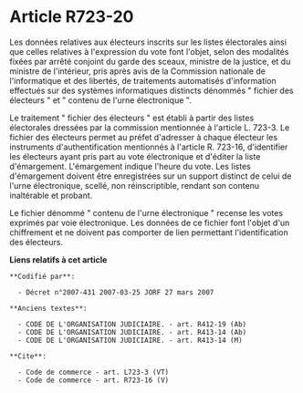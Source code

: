 # Article R723-20

Les données relatives aux électeurs inscrits sur les listes électorales ainsi que celles relatives à l'expression du vote
font l'objet, selon des modalités fixées par arrêté conjoint du garde des sceaux, ministre de la justice, et du ministre de
l'intérieur, pris après avis de la Commission nationale de l'informatique et des libertés, de traitements automatisés
d'information effectués sur des systèmes informatiques distincts dénommés " fichier des électeurs " et " contenu de l'urne
électronique ". 

Le traitement " fichier des électeurs " est établi à partir des listes électorales dressées par la commission mentionnée à
l'article L. 723-3. Le fichier des électeurs permet au préfet d'adresser à chaque électeur les instruments d'authentification
mentionnés à l'article R. 723-16, d'identifier les électeurs ayant pris part au vote électronique et d'éditer la liste
d'émargement. L'émargement indique l'heure du vote. Les listes d'émargement doivent être enregistrées sur un support distinct
de celui de l'urne électronique, scellé, non réinscriptible, rendant son contenu inaltérable et probant. 

Le fichier dénommé " contenu de l'urne électronique " recense les votes exprimés par voie électronique. Les données de ce
fichier font l'objet d'un chiffrement et ne doivent pas comporter de lien permettant l'identification des électeurs.

**Liens relatifs à cet article**

	**Codifié par**:

	  - Décret n°2007-431 2007-03-25 JORF 27 mars 2007

	**Anciens textes**:

	  - CODE DE L'ORGANISATION JUDICIAIRE. - art. R412-19 (Ab)
	  - CODE DE L'ORGANISATION JUDICIAIRE. - art. R413-14 (Ab)
	  - CODE DE L'ORGANISATION JUDICIAIRE. - art. R413-14 (M)

	**Cite**:

	  - Code de commerce - art. L723-3 (VT)
	  - Code de commerce - art. R723-16 (V)
